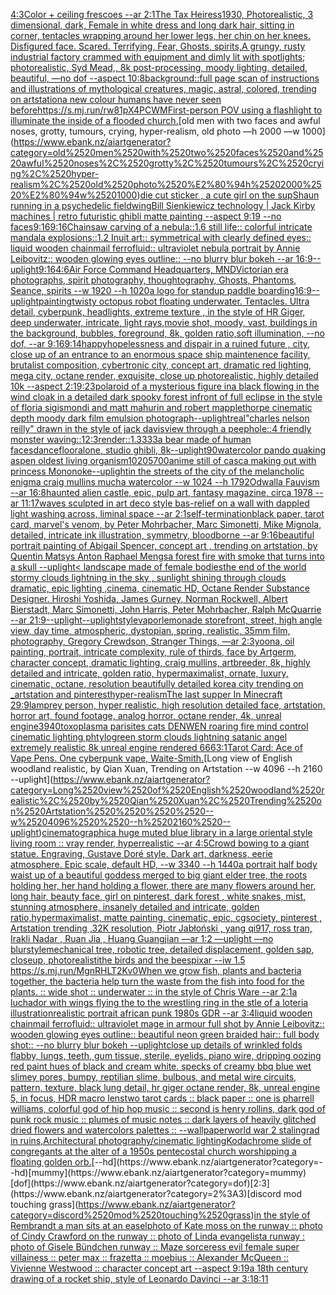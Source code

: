 [4:3](https://www.ebank.nz/aiartgenerator?category=4%3A3)[Color + ceiling frescoes --ar 2:1](https://www.ebank.nz/aiartgenerator?category=Color%2520%2B%2520ceiling%2520frescoes%2520--ar%25202%3A1)[The Tax Heiress](https://www.ebank.nz/aiartgenerator?category=The%2520Tax%2520Heiress)[1930, Photorealistic, 3 dimensional, dark, Female in white dress and long dark hair, sitting in corner, tentacles wrapping around her lower legs, her chin on her knees. Disfigured face. Scared. Terrifying, Fear,  Ghosts, spirits,](https://www.ebank.nz/aiartgenerator?category=1930%2C%2520Photorealistic%2C%25203%2520dimensional%2C%2520dark%2C%2520Female%2520in%2520white%2520dress%2520and%2520long%2520dark%2520hair%2C%2520sitting%2520in%2520corner%2C%2520tentacles%2520wrapping%2520around%2520her%2520lower%2520legs%2C%2520her%2520chin%2520on%2520her%2520knees.%2520Disfigured%2520face.%2520Scared.%2520Terrifying%2C%2520Fear%2C%2520%2520Ghosts%2C%2520spirits%2C)[A grungy, rusty industrial factory crammed with equipment and dimly lit with spotlights; photorealistic, Syd Mead,, 8k post-processing, moody lighting,   detailed, beautiful,  —no dof --aspect 10:8](https://www.ebank.nz/aiartgenerator?category=A%2520grungy%2C%2520rusty%2520industrial%2520factory%2520crammed%2520with%2520equipment%2520and%2520dimly%2520lit%2520with%2520spotlights%3B%2520photorealistic%2C%2520Syd%2520Mead%2C%2C%25208k%2520post-processing%2C%2520moody%2520lighting%2C%2520%2520%2520detailed%2C%2520beautiful%2C%2520%2520%E2%80%94no%2520dof%2520--aspect%252010%3A8)[background::](https://www.ebank.nz/aiartgenerator?category=background%3A%3A)[full page scan of instructions and illustrations of mythological creatures, magic, astral, colored, trending on artstation](https://www.ebank.nz/aiartgenerator?category=full%2520page%2520scan%2520of%2520instructions%2520and%2520illustrations%2520of%2520mythological%2520creatures%2C%2520magic%2C%2520astral%2C%2520colored%2C%2520trending%2520on%2520artstation)[a new colour humans have never seen before](https://www.ebank.nz/aiartgenerator?category=a%2520new%2520colour%2520humans%2520have%2520never%2520seen%2520before)[<https://s.mj.run/rw81pX4PCWM>](https://www.ebank.nz/aiartgenerator?category=%3Chttps%3A//s.mj.run/rw81pX4PCWM%3E)[First-person POV using a flashlight to illuminate the inside of a flooded church.](https://www.ebank.nz/aiartgenerator?category=First-person%2520POV%2520using%2520a%2520flashlight%2520to%2520illuminate%2520the%2520inside%2520of%2520a%2520flooded%2520church.)[old men with two faces and awful noses, grotty, tumours, crying, hyper-realism, old photo —h 2000 —w 1000](https://www.ebank.nz/aiartgenerator?category=old%2520men%2520with%2520two%2520faces%2520and%2520awful%2520noses%2C%2520grotty%2C%2520tumours%2C%2520crying%2C%2520hyper-realism%2C%2520old%2520photo%2520%E2%80%94h%25202000%2520%E2%80%94w%25201000)[die cut sticker , a cute girl on the sup](https://www.ebank.nz/aiartgenerator?category=die%2520cut%2520sticker%2520%2C%2520a%2520cute%2520girl%2520on%2520the%2520sup)[Shaun running in a psychedelic field](https://www.ebank.nz/aiartgenerator?category=Shaun%2520running%2520in%2520a%2520psychedelic%2520field)[wing](https://www.ebank.nz/aiartgenerator?category=wing)[Bill Sienkiewicz technology | Jack Kirby machines |  retro futuristic  ghibli matte painting --aspect 9:19 --no faces](https://www.ebank.nz/aiartgenerator?category=Bill%2520Sienkiewicz%2520technology%2520%7C%2520Jack%2520Kirby%2520machines%2520%7C%2520%2520retro%2520futuristic%2520%2520ghibli%2520matte%2520painting%2520--aspect%25209%3A19%2520--no%2520faces)[9:16](https://www.ebank.nz/aiartgenerator?category=9%3A16)[9:16](https://www.ebank.nz/aiartgenerator?category=9%3A16)[Chainsaw carving of a nebula::1.6 still life:: colorful intricate mandala explosions::1.2 Inuit art:: symmetrical with clearly defined eyes:: liquid wooden chainmail ferrofluid:: ultraviolet nebula portrait by Annie Leibovitz:: wooden glowing eyes outline:: --no blurry blur bokeh --ar 16:9](https://www.ebank.nz/aiartgenerator?category=Chainsaw%2520carving%2520of%2520a%2520nebula%3A%3A1.6%2520still%2520life%3A%3A%2520colorful%2520intricate%2520mandala%2520explosions%3A%3A1.2%2520Inuit%2520art%3A%3A%2520symmetrical%2520with%2520clearly%2520defined%2520eyes%3A%3A%2520liquid%2520wooden%2520chainmail%2520ferrofluid%3A%3A%2520ultraviolet%2520nebula%2520portrait%2520by%2520Annie%2520Leibovitz%3A%3A%2520wooden%2520glowing%2520eyes%2520outline%3A%3A%2520--no%2520blurry%2520blur%2520bokeh%2520--ar%252016%3A9)[--uplight](https://www.ebank.nz/aiartgenerator?category=--uplight)[9:16](https://www.ebank.nz/aiartgenerator?category=9%3A16)[4:6](https://www.ebank.nz/aiartgenerator?category=4%3A6)[Air Force Command Headquarters, MND](https://www.ebank.nz/aiartgenerator?category=Air%2520Force%2520Command%2520Headquarters%2C%2520MND)[Victorian era photographs, spirit photography, thoughtography, Ghosts, Phantoms, Seance, spirits --w 1920 --h 1020](https://www.ebank.nz/aiartgenerator?category=Victorian%2520era%2520photographs%2C%2520spirit%2520photography%2C%2520thoughtography%2C%2520Ghosts%2C%2520Phantoms%2C%2520Seance%2C%2520spirits%2520--w%25201920%2520--h%25201020)[a logo for standup paddle boarding](https://www.ebank.nz/aiartgenerator?category=a%2520logo%2520for%2520standup%2520paddle%2520boarding)[16:9](https://www.ebank.nz/aiartgenerator?category=16%3A9)[--uplight](https://www.ebank.nz/aiartgenerator?category=--uplight)[painting](https://www.ebank.nz/aiartgenerator?category=painting)[twisty octopus robot floating underwater. Tentacles. Ultra detail, cyberpunk, headlights, extreme texture , in the style of HR Giger, deep underwater, intricate, light rays,movie shot, moody, vast, buildings in the background, bubbles, foreground, 8k, golden ratio,soft illumination, --no dof, --ar 9:16](https://www.ebank.nz/aiartgenerator?category=twisty%2520octopus%2520robot%2520floating%2520underwater.%2520Tentacles.%2520Ultra%2520detail%2C%2520cyberpunk%2C%2520headlights%2C%2520extreme%2520texture%2520%2C%2520in%2520the%2520style%2520of%2520HR%2520Giger%2C%2520deep%2520underwater%2C%2520intricate%2C%2520light%2520rays%2Cmovie%2520shot%2C%2520moody%2C%2520vast%2C%2520buildings%2520in%2520the%2520background%2C%2520bubbles%2C%2520foreground%2C%25208k%2C%2520golden%2520ratio%2Csoft%2520illumination%2C%2520--no%2520dof%2C%2520--ar%25209%3A16)[9:14](https://www.ebank.nz/aiartgenerator?category=9%3A14)[happy](https://www.ebank.nz/aiartgenerator?category=happy)[hopelessness and dispair in a ruined future , city, close up of an entrance to an enormous space ship maintenence facility, brutalist composition, cybertronic city, concept art, dramatic red lighting, mega city, octane render, exquisite, close up photorealistic, highly detailed 10k --aspect 2:1](https://www.ebank.nz/aiartgenerator?category=hopelessness%2520and%2520dispair%2520in%2520a%2520ruined%2520future%2520%2C%2520city%2C%2520close%2520up%2520of%2520an%2520entrance%2520to%2520an%2520enormous%2520space%2520ship%2520maintenence%2520facility%2C%2520brutalist%2520composition%2C%2520cybertronic%2520city%2C%2520concept%2520art%2C%2520dramatic%2520red%2520lighting%2C%2520mega%2520city%2C%2520octane%2520render%2C%2520exquisite%2C%2520close%2520up%2520photorealistic%2C%2520highly%2520detailed%252010k%2520--aspect%25202%3A1)[9:23](https://www.ebank.nz/aiartgenerator?category=9%3A23)[polaroid of a mysterious figure ina black flowing in the wind cloak in a detailed dark spooky forest infront of full eclipse in the style of floria sigismondi and matt mahurin and robert mapplethorpe cinematic depth moody dark film emulsion photograph](https://www.ebank.nz/aiartgenerator?category=polaroid%2520of%2520a%2520mysterious%2520figure%2520ina%2520black%2520flowing%2520in%2520the%2520wind%2520cloak%2520in%2520a%2520detailed%2520dark%2520spooky%2520forest%2520infront%2520of%2520full%2520eclipse%2520in%2520the%2520style%2520of%2520floria%2520sigismondi%2520and%2520matt%2520mahurin%2520and%2520robert%2520mapplethorpe%2520cinematic%2520depth%2520moody%2520dark%2520film%2520emulsion%2520photograph)[--uplight](https://www.ebank.nz/aiartgenerator?category=--uplight)[real](https://www.ebank.nz/aiartgenerator?category=real)["charles nelson reilly" drawn in the style of jack davis](https://www.ebank.nz/aiartgenerator?category=%22charles%2520nelson%2520reilly%22%2520drawn%2520in%2520the%2520style%2520of%2520jack%2520davis)[view through a peephole::4 friendly monster waving::1](https://www.ebank.nz/aiartgenerator?category=view%2520through%2520a%2520peephole%3A%3A4%2520friendly%2520monster%2520waving%3A%3A1)[2:3](https://www.ebank.nz/aiartgenerator?category=2%3A3)[render::1.3333](https://www.ebank.nz/aiartgenerator?category=render%3A%3A1.3333)[a bear made of human faces](https://www.ebank.nz/aiartgenerator?category=a%2520bear%2520made%2520of%2520human%2520faces)[dancefloor](https://www.ebank.nz/aiartgenerator?category=dancefloor)[alone, studio ghibli, 8k](https://www.ebank.nz/aiartgenerator?category=alone%2C%2520studio%2520ghibli%2C%25208k)[--uplight](https://www.ebank.nz/aiartgenerator?category=--uplight)[90](https://www.ebank.nz/aiartgenerator?category=90)[watercolor pando quaking aspen oldest living organism](https://www.ebank.nz/aiartgenerator?category=watercolor%2520pando%2520quaking%2520aspen%2520oldest%2520living%2520organism)[1020](https://www.ebank.nz/aiartgenerator?category=1020)[5700](https://www.ebank.nz/aiartgenerator?category=5700)[anime still of casca making out with princess Mononoke](https://www.ebank.nz/aiartgenerator?category=anime%2520still%2520of%2520casca%2520making%2520out%2520with%2520princess%2520Mononoke)[--uplight](https://www.ebank.nz/aiartgenerator?category=--uplight)[in the streets of the city of the melancholic enigma craig mullins mucha watercolor --w 1024 --h 1792](https://www.ebank.nz/aiartgenerator?category=in%2520the%2520streets%2520of%2520the%2520city%2520of%2520the%2520melancholic%2520enigma%2520craig%2520mullins%2520mucha%2520watercolor%2520--w%25201024%2520--h%25201792)[](https://www.ebank.nz/aiartgenerator?category=)[Odwalla Fauvism --ar 16:8](https://www.ebank.nz/aiartgenerator?category=Odwalla%2520Fauvism%2520--ar%252016%3A8)[haunted alien castle, epic, pulp art, fantasy magazine, circa 1978 --ar 11:17](https://www.ebank.nz/aiartgenerator?category=haunted%2520alien%2520castle%2C%2520epic%2C%2520pulp%2520art%2C%2520fantasy%2520magazine%2C%2520circa%25201978%2520--ar%252011%3A17)[waves sculpted in art deco style bas-relief on a wall with dappled light washing across, liminal space --ar 2:1](https://www.ebank.nz/aiartgenerator?category=waves%2520sculpted%2520in%2520art%2520deco%2520style%2520bas-relief%2520on%2520a%2520wall%2520with%2520dappled%2520light%2520washing%2520across%2C%2520liminal%2520space%2520--ar%25202%3A1)[self-termination](https://www.ebank.nz/aiartgenerator?category=self-termination)[black paper, tarot card, marvel's venom, by Peter Mohrbacher, Marc Simonetti, Mike Mignola, detailed, intricate ink illustration, symmetry, bloodborne --ar 9:16](https://www.ebank.nz/aiartgenerator?category=black%2520paper%2C%2520tarot%2520card%2C%2520marvel%27s%2520venom%2C%2520by%2520Peter%2520Mohrbacher%2C%2520Marc%2520Simonetti%2C%2520Mike%2520Mignola%2C%2520detailed%2C%2520intricate%2520ink%2520illustration%2C%2520symmetry%2C%2520bloodborne%2520--ar%25209%3A16)[beautiful portrait painting of Abigail Spencer, concept art , trending on artstation, by Quentin Matsys Anton Raphael Mengs](https://www.ebank.nz/aiartgenerator?category=beautiful%2520portrait%2520painting%2520of%2520Abigail%2520Spencer%2C%2520concept%2520art%2520%2C%2520trending%2520on%2520artstation%2C%2520by%2520Quentin%2520Matsys%2520Anton%2520Raphael%2520Mengs)[a forest fire with smoke that turns into a skull --uplight](https://www.ebank.nz/aiartgenerator?category=a%2520forest%2520fire%2520with%2520smoke%2520that%2520turns%2520into%2520a%2520skull%2520--uplight)[< landscape made of female bodies](https://www.ebank.nz/aiartgenerator?category=%3C%2520landscape%2520made%2520of%2520female%2520bodies)[the end of the world stormy clouds lightning in the sky , sunlight shining through clouds dramatic, epic lighting ,cinema, cinematic HD, Octane Render Substance Designer. Hiroshi Yoshida, James Gurney, Norman Rockwell, Albert Bierstadt, Marc Simonetti, John Harris, Peter Mohrbacher, Ralph McQuarrie --ar 21:9](https://www.ebank.nz/aiartgenerator?category=the%2520end%2520of%2520the%2520world%2520stormy%2520clouds%2520lightning%2520in%2520the%2520sky%2520%2C%2520sunlight%2520shining%2520through%2520clouds%2520dramatic%2C%2520epic%2520lighting%2520%2Ccinema%2C%2520cinematic%2520HD%2C%2520Octane%2520Render%2520Substance%2520Designer.%2520Hiroshi%2520Yoshida%2C%2520James%2520Gurney%2C%2520Norman%2520Rockwell%2C%2520Albert%2520Bierstadt%2C%2520Marc%2520Simonetti%2C%2520John%2520Harris%2C%2520Peter%2520Mohrbacher%2C%2520Ralph%2520McQuarrie%2520--ar%252021%3A9)[--uplight](https://www.ebank.nz/aiartgenerator?category=--uplight)[--uplight](https://www.ebank.nz/aiartgenerator?category=--uplight)[style](https://www.ebank.nz/aiartgenerator?category=style)[](https://www.ebank.nz/aiartgenerator?category=)[vapor](https://www.ebank.nz/aiartgenerator?category=vapor)[lemonade storefront, street, high angle view, day time, atmospheric, dystopian, spring, realistic, 35mm film, photography, Gregory Crewdson, Stranger Things, —ar 2:3](https://www.ebank.nz/aiartgenerator?category=lemonade%2520storefront%2C%2520street%2C%2520high%2520angle%2520view%2C%2520day%2520time%2C%2520atmospheric%2C%2520dystopian%2C%2520spring%2C%2520realistic%2C%252035mm%2520film%2C%2520photography%2C%2520Gregory%2520Crewdson%2C%2520Stranger%2520Things%2C%2520%E2%80%94ar%25202%3A3)[yoona, oil painting, portrait, intricate complexity, rule of thirds, face by Artgerm, character concept, dramatic lighting, craig mullins, artbreeder, 8k, highly detailed and intricate, golden ratio, hypermaximalist, ornate, luxury, cinematic, octane, resolution beautifully detailed korea city trending on _artstation and pinterest](https://www.ebank.nz/aiartgenerator?category=yoona%2C%2520oil%2520painting%2C%2520portrait%2C%2520intricate%2520complexity%2C%2520rule%2520of%2520thirds%2C%2520face%2520by%2520Artgerm%2C%2520character%2520concept%2C%2520dramatic%2520lighting%2C%2520craig%2520mullins%2C%2520artbreeder%2C%25208k%2C%2520highly%2520detailed%2520and%2520intricate%2C%2520golden%2520ratio%2C%2520hypermaximalist%2C%2520ornate%2C%2520luxury%2C%2520cinematic%2C%2520octane%2C%2520resolution%2520beautifully%2520detailed%2520korea%2520city%2520trending%2520on%2520_artstation%2520and%2520pinterest)[hyper-realism](https://www.ebank.nz/aiartgenerator?category=hyper-realism)[The last supper In Minecraft 29:9](https://www.ebank.nz/aiartgenerator?category=The%2520last%2520supper%2520In%2520Minecraft%252029%3A9)[lamprey person, hyper realistic, high resolution detailed face, artstation, horror art, found footage, analog horror, octane render, 4k, unreal engine](https://www.ebank.nz/aiartgenerator?category=lamprey%2520person%2C%2520hyper%2520realistic%2C%2520high%2520resolution%2520detailed%2520face%2C%2520artstation%2C%2520horror%2520art%2C%2520found%2520footage%2C%2520analog%2520horror%2C%2520octane%2520render%2C%25204k%2C%2520unreal%2520engine)[3940](https://www.ebank.nz/aiartgenerator?category=3940)[toxoplasma parisites cats DENWEN roaring fire mind control cinematic lighting  phtylogreen storm clouds lightning satanic angel extremely realistic 8k unreal engine rendered 666](https://www.ebank.nz/aiartgenerator?category=toxoplasma%2520parisites%2520cats%2520DENWEN%2520roaring%2520fire%2520mind%2520control%2520cinematic%2520lighting%2520%2520phtylogreen%2520storm%2520clouds%2520lightning%2520satanic%2520angel%2520extremely%2520realistic%25208k%2520unreal%2520engine%2520rendered%2520666)[3:1](https://www.ebank.nz/aiartgenerator?category=3%3A1)[Tarot Card: Ace of Vape Pens. One cyberpunk vape, Waite-Smith.](https://www.ebank.nz/aiartgenerator?category=Tarot%2520Card%3A%2520Ace%2520of%2520Vape%2520Pens.%2520One%2520cyberpunk%2520vape%2C%2520Waite-Smith.)[Long view of English woodland realistic, by Qian Xuan, Trending on Artstation    --w 4096  --h 2160 --uplight](https://www.ebank.nz/aiartgenerator?category=Long%2520view%2520of%2520English%2520woodland%2520realistic%2C%2520by%2520Qian%2520Xuan%2C%2520Trending%2520on%2520Artstation%2520%2520%2520%2520--w%25204096%2520%2520--h%25202160%2520--uplight)[cinematographic](https://www.ebank.nz/aiartgenerator?category=cinematographic)[a huge muted blue library in a large oriental style living room :: vray render, hyperrealistic --ar 4:5](https://www.ebank.nz/aiartgenerator?category=a%2520huge%2520muted%2520blue%2520library%2520in%2520a%2520large%2520oriental%2520style%2520living%2520room%2520%3A%3A%2520vray%2520render%2C%2520hyperrealistic%2520--ar%25204%3A5)[Crowd bowing to a giant statue. Engraving, Gustave Doré style. Dark art, darkness, eerie atmosphere. Epic scale, default HD, --w 3340 --h 1440](https://www.ebank.nz/aiartgenerator?category=Crowd%2520bowing%2520to%2520a%2520giant%2520statue.%2520Engraving%2C%2520Gustave%2520Dor%C3%A9%2520style.%2520Dark%2520art%2C%2520darkness%2C%2520eerie%2520atmosphere.%2520Epic%2520scale%2C%2520default%2520HD%2C%2520--w%25203340%2520--h%25201440)[a portrait half body waist up of a beautiful goddess merged to big giant elder tree, the roots holding her, her hand holding a flower, there are many flowers around her, long hair, beauty face, girl on pinterest, dark forest , white snakes, mist, stunning atmosphere, insanely detailed and intricate, golden ratio,hypermaximalist, matte painting, cinematic, epic, cgsociety, pinterest , Artstation trending ,32K resolution, Piotr Jabłoński , yang qi917, ross tran, Irakli Nadar , Ruan Jia , Huang Guangjian —ar 1:2 —uplight —no blur](https://www.ebank.nz/aiartgenerator?category=a%2520portrait%2520half%2520body%2520waist%2520up%2520of%2520a%2520beautiful%2520goddess%2520merged%2520to%2520big%2520giant%2520elder%2520tree%2C%2520the%2520roots%2520holding%2520her%2C%2520her%2520hand%2520holding%2520a%2520flower%2C%2520there%2520are%2520many%2520flowers%2520around%2520her%2C%2520long%2520hair%2C%2520beauty%2520face%2C%2520girl%2520on%2520pinterest%2C%2520dark%2520forest%2520%2C%2520white%2520snakes%2C%2520mist%2C%2520stunning%2520atmosphere%2C%2520insanely%2520detailed%2520and%2520intricate%2C%2520golden%2520ratio%2Chypermaximalist%2C%2520matte%2520painting%2C%2520cinematic%2C%2520epic%2C%2520cgsociety%2C%2520pinterest%2520%2C%2520Artstation%2520trending%2520%2C32K%2520resolution%2C%2520Piotr%2520Jab%C5%82o%C5%84ski%2520%2C%2520yang%2520qi917%2C%2520ross%2520tran%2C%2520Irakli%2520Nadar%2520%2C%2520Ruan%2520Jia%2520%2C%2520Huang%2520Guangjian%2520%E2%80%94ar%25201%3A2%2520%E2%80%94uplight%2520%E2%80%94no%2520blur)[style](https://www.ebank.nz/aiartgenerator?category=style)[mechanical tree, robotic tree, detailed displacement,  golden sap, closeup, photorealisti](https://www.ebank.nz/aiartgenerator?category=mechanical%2520tree%2C%2520robotic%2520tree%2C%2520detailed%2520displacement%2C%2520%2520golden%2520sap%2C%2520closeup%2C%2520photorealisti)[the birds and the bees](https://www.ebank.nz/aiartgenerator?category=the%2520birds%2520and%2520the%2520bees)[pixar --iw 1.5 <https://s.mj.run/MgnRHLT2Kv0>](https://www.ebank.nz/aiartgenerator?category=pixar%2520--iw%25201.5%2520%3Chttps%3A//s.mj.run/MgnRHLT2Kv0%3E)[When we grow fish, plants and bacteria together, the bacteria help turn the waste from the fish into food for the plants. :: wide shot :: underwater :: in the style of Chris Ware --ar 2:1](https://www.ebank.nz/aiartgenerator?category=When%2520we%2520grow%2520fish%2C%2520plants%2520and%2520bacteria%2520together%2C%2520the%2520bacteria%2520help%2520turn%2520the%2520waste%2520from%2520the%2520fish%2520into%2520food%2520for%2520the%2520plants.%2520%3A%3A%2520wide%2520shot%2520%3A%3A%2520underwater%2520%3A%3A%2520in%2520the%2520style%2520of%2520Chris%2520Ware%2520--ar%25202%3A1)[a luchador with wings flying the to the wrestling ring in the stle of a loteria illustration](https://www.ebank.nz/aiartgenerator?category=a%2520luchador%2520with%2520wings%2520flying%2520the%2520to%2520the%2520wrestling%2520ring%2520in%2520the%2520stle%2520of%2520a%2520loteria%2520illustration)[realistic portrait african punk 1980s GDR --ar 3:4](https://www.ebank.nz/aiartgenerator?category=realistic%2520portrait%2520african%2520punk%25201980s%2520GDR%2520--ar%25203%3A4)[liquid wooden chainmail ferrofluid:: ultraviolet mage in armour full shot by Annie Leibovitz:: wooden glowing eyes outline:: beautiful neon green braided hair:: full body shot:: --no blurry blur bokeh --uplight](https://www.ebank.nz/aiartgenerator?category=liquid%2520wooden%2520chainmail%2520ferrofluid%3A%3A%2520ultraviolet%2520mage%2520in%2520armour%2520full%2520shot%2520by%2520Annie%2520Leibovitz%3A%3A%2520wooden%2520glowing%2520eyes%2520outline%3A%3A%2520beautiful%2520neon%2520green%2520braided%2520hair%3A%3A%2520full%2520body%2520shot%3A%3A%2520--no%2520blurry%2520blur%2520bokeh%2520--uplight)[close up details of wrinkled folds flabby, lungs, teeth, gum tissue, sterile, eyelids, piano wire, dripping oozing red paint hues of black and cream white. specks of creamy bbq blue wet slimey pores, bumpy, reptilian slime, bulbous, and metal wire circuits, pattern, texture, black lung detail, hr giger octane render, 8k, unreal engine 5, in focus,  HDR macro lens](https://www.ebank.nz/aiartgenerator?category=close%2520up%2520details%2520of%2520wrinkled%2520folds%2520flabby%2C%2520lungs%2C%2520teeth%2C%2520gum%2520tissue%2C%2520sterile%2C%2520eyelids%2C%2520piano%2520wire%2C%2520dripping%2520oozing%2520red%2520paint%2520hues%2520of%2520black%2520and%2520cream%2520white.%2520specks%2520of%2520creamy%2520bbq%2520blue%2520wet%2520slimey%2520pores%2C%2520bumpy%2C%2520reptilian%2520slime%2C%2520bulbous%2C%2520and%2520metal%2520wire%2520circuits%2C%2520pattern%2C%2520texture%2C%2520black%2520lung%2520detail%2C%2520hr%2520giger%2520octane%2520render%2C%25208k%2C%2520unreal%2520engine%25205%2C%2520in%2520focus%2C%2520%2520HDR%2520macro%2520lens)[two tarot cards :: black paper :: one is pharrell williams, colorful god of hip hop music :: second is henry rollins, dark god of punk rock music :: plumes of music notes :: dark layers of heavily glitched dried flowers and watercolors palettes :: --wallpaper](https://www.ebank.nz/aiartgenerator?category=two%2520tarot%2520cards%2520%3A%3A%2520black%2520paper%2520%3A%3A%2520one%2520is%2520pharrell%2520williams%2C%2520colorful%2520god%2520of%2520hip%2520hop%2520music%2520%3A%3A%2520second%2520is%2520henry%2520rollins%2C%2520dark%2520god%2520of%2520punk%2520rock%2520music%2520%3A%3A%2520plumes%2520of%2520music%2520notes%2520%3A%3A%2520dark%2520layers%2520of%2520heavily%2520glitched%2520dried%2520flowers%2520and%2520watercolors%2520palettes%2520%3A%3A%2520--wallpaper)[world war 2 stalingrad in ruins,Architectural photography/cinematic lighting](https://www.ebank.nz/aiartgenerator?category=world%2520war%25202%2520stalingrad%2520in%2520ruins%2CArchitectural%2520photography/cinematic%2520lighting)[Kodachrome slide of congregants at the alter of a 1950s pentecostal church worshipping a floating golden orb.](https://www.ebank.nz/aiartgenerator?category=Kodachrome%2520slide%2520of%2520congregants%2520at%2520the%2520alter%2520of%2520a%25201950s%2520pentecostal%2520church%2520worshipping%2520a%2520floating%2520golden%2520orb.)[--hd](https://www.ebank.nz/aiartgenerator?category=--hd)[mummy](https://www.ebank.nz/aiartgenerator?category=mummy)[dof](https://www.ebank.nz/aiartgenerator?category=dof)[2:3](https://www.ebank.nz/aiartgenerator?category=2%3A3)[discord mod touching grass](https://www.ebank.nz/aiartgenerator?category=discord%2520mod%2520touching%2520grass)[in the style of Rembrandt a man sits at an easel](https://www.ebank.nz/aiartgenerator?category=in%2520the%2520style%2520of%2520Rembrandt%2520a%2520man%2520sits%2520at%2520an%2520easel)[photo of Kate moss on the runway :: photo of Cindy Crawford on the runway :: photo of Linda evangelista runway : photo of Gisele Bündchen runway :: Maze sorceress evil female super villainess :: peter max :: frazetta :: moebius :: Alexander McQueen :: Vivienne Westwood :: character concept art --aspect 9:19](https://www.ebank.nz/aiartgenerator?category=photo%2520of%2520Kate%2520moss%2520on%2520the%2520runway%2520%3A%3A%2520photo%2520of%2520Cindy%2520Crawford%2520on%2520the%2520runway%2520%3A%3A%2520photo%2520of%2520Linda%2520evangelista%2520runway%2520%3A%2520photo%2520of%2520Gisele%2520B%C3%BCndchen%2520runway%2520%3A%3A%2520Maze%2520sorceress%2520evil%2520female%2520super%2520villainess%2520%3A%3A%2520peter%2520max%2520%3A%3A%2520frazetta%2520%3A%3A%2520moebius%2520%3A%3A%2520Alexander%2520McQueen%2520%3A%3A%2520Vivienne%2520Westwood%2520%3A%3A%2520character%2520concept%2520art%2520--aspect%25209%3A19)[a 18th century drawing of a rocket ship, style of Leonardo Davinci --ar 3:1](https://www.ebank.nz/aiartgenerator?category=a%252018th%2520century%2520drawing%2520of%2520a%2520rocket%2520ship%2C%2520style%2520of%2520Leonardo%2520Davinci%2520--ar%25203%3A1)[8:11](https://www.ebank.nz/aiartgenerator?category=8%3A11)
